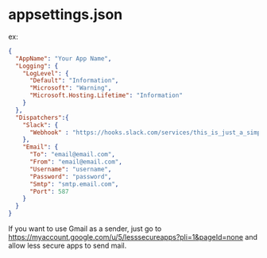 # appsettings.json

ex: 

```json
{
  "AppName": "Your App Name",
  "Logging": {
    "LogLevel": {
      "Default": "Information",
      "Microsoft": "Warning",
      "Microsoft.Hosting.Lifetime": "Information"
    }
  },
  "Dispatchers":{
    "Slack": {
      "Webhook" : "https://hooks.slack.com/services/this_is_just_a_simple_url"
    },
    "Email": {
      "To": "email@email.com",
      "From": "email@email.com",
      "Username": "username",
      "Password": "password",
      "Smtp": "smtp.email.com",
      "Port": 587
    }
  }
}
```

If you want to use Gmail as a sender, just go to https://myaccount.google.com/u/5/lesssecureapps?pli=1&pageId=none and allow less secure apps to send mail.